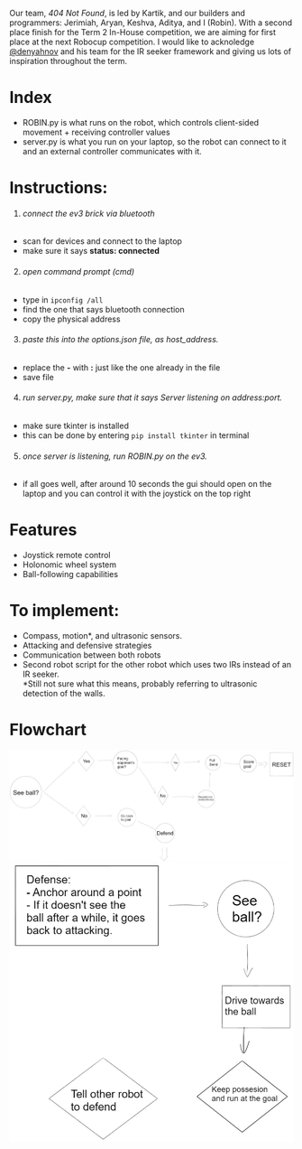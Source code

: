 Our team, *404 Not Found*, is led by Kartik, and our builders and programmers: Jerimiah, Aryan, Keshva, Aditya, and I (Robin). With a second place finish for the Term 2 In-House competition, we are aiming for first place at the next Robocup competition. I would like to acknoledge [@denyahnov](https://github.com/denyahnov) and his team for the IR seeker framework and giving us lots of inspiration throughout the term.

# Index
  * ROBIN.py is what runs on the robot, which controls client-sided movement + receiving controller values
  * server.py is what you run on your laptop, so the robot can connect to it and an external controller communicates with it.

# Instructions:
1. <h6>connect the ev3 brick via bluetooth</h6>
  * scan for devices and connect to the laptop
  * make sure it says **status: connected**
2. <h6>open command prompt (cmd)</h6>
  * type in `ipconfig /all`
  * find the one that says bluetooth connection
  * copy the physical address
3. <h6>paste this into the options.json file, as host_address.</h6>
  * replace the **-** with **:** just like the one already in the file
  * save file
4. <h6>run server.py, make sure that it says Server listening on address:port.</h6>
  * make sure tkinter is installed
  * this can be done by entering `pip install tkinter` in terminal
5. <h6>once server is listening, run ROBIN.py on the ev3.</h6>
  * if all goes well, after around 10 seconds the gui should open on the laptop and you can control it with the joystick on the top right

# Features
- Joystick remote control
- Holonomic wheel system
- Ball-following capabilities

# To implement:
- Compass, motion*, and ultrasonic sensors.
- Attacking and defensive strategies
- Communication between both robots
- Second robot script for the other robot which uses two IRs instead of an IR seeker.<br>
*Still not sure what this means, probably referring to ultrasonic detection of the walls.

# Flowchart
![Flowchart](/assets/img1.png?raw=true "Flowchart")
![Defense](/assets/img2.png?raw=true "Defense")